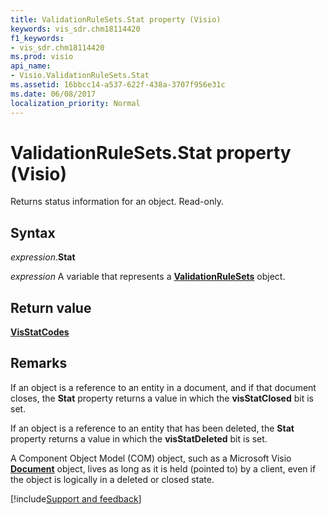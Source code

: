 ```yaml
---
title: ValidationRuleSets.Stat property (Visio)
keywords: vis_sdr.chm18114420
f1_keywords:
- vis_sdr.chm18114420
ms.prod: visio
api_name:
- Visio.ValidationRuleSets.Stat
ms.assetid: 16bbcc14-a537-622f-438a-3707f956e31c
ms.date: 06/08/2017
localization_priority: Normal
---
```



# ValidationRuleSets.Stat property (Visio)

Returns status information for an object. Read-only.


## Syntax

_expression_.**Stat**

_expression_ A variable that represents a **[ValidationRuleSets](Visio.ValidationRuleSets.md)** object.


## Return value

**[VisStatCodes](Visio.visstatcodes.md)**


## Remarks

If an object is a reference to an entity in a document, and if that document closes, the **Stat** property returns a value in which the **visStatClosed** bit is set.

If an object is a reference to an entity that has been deleted, the **Stat** property returns a value in which the **visStatDeleted** bit is set.

A Component Object Model (COM) object, such as a Microsoft Visio **[Document](Visio.Document.md)** object, lives as long as it is held (pointed to) by a client, even if the object is logically in a deleted or closed state.


[!include[Support and feedback](~/includes/feedback-boilerplate.md)]
